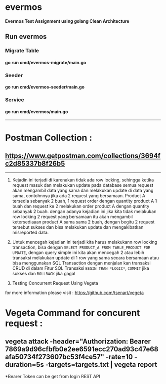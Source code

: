 # evermos

#### Evermos Test Assignment using golang Clean Architecture

## Run evermos 

### Migrate Table  
#### go run cmd/evermos-migrate/main.go

### Seeder 
#### go run cmd/evermos-seeder/main.go

### Service 
#### go run cmd/evermos/main.go

-----------------------------------

# Postman Collection : 

## https://www.getpostman.com/collections/3694fc2d85337b8f26b5

------------------------------------

1. Kejadin ini terjadi di karenakan tidak ada row locking, sehingga ketika request masuk dan melakukan update pada database semua request akan mengambil data yang sama dan melakukan update di data yang sama, contohnnya jika ada 2 request yang bersamaan. Product A tersedia sebanyak 2 buah, 1 request order dengan quantity product A 1 buah dan request ke 2 melakukan order product A dengan quantity sebanyak 2 buah. dengan adanya kejadian ini jika kita tidak melakukan row locking 2 request yang bersamaan itu akan mengambil ketersediaaan product A sama sama 2 buah, dengan begitu 2 request tersebut sukses dan bisa melakukan update dan mengakibatkan misreported data.

2. Untuk mencegah kejadian ini terjadi kita harus melakukann row locking transaction, bisa dengan `SELECT PRODUCT_A FROM TABLE_PRODUCT FOR UPDATE`, dengan query simple ini kita akan mencegah 2 atau lebih transaksi melakukan update di 1 row yang sama secara bersamaan atau bisa menggunakan SQL Transaction dengan menjalan kan transaksi CRUD di dalam Fitur SQL Transaksi `BEGIN TRAN *LOGIC*`, `COMMIT` jika sukses dan `ROLLBACK` jika gagal

3. Testing Concurrent Request Using Vegeta

for more information please visit : https://github.com/tsenart/vegeta

# Vegeta Command for concurent request : 

## vegeta attack -header="Authorization: Bearer 7869a9d96cfbfb0e2ee6591ecc270ad93c47e68afa50734f273607bc53f4ce57" -rate=10 -duration=5s -targets=targets.txt | vegeta report 

*Bearer Token can be get from login REST API